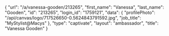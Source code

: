 {
    "url": "\/a\/vanessa-gooden\/213265",
    "first_name": "Vanessa",
    "last_name": "Gooden",
    "id": "213265",
    "login_id": "1759121",
    "data": {
        "profilePhoto": "\/api\/canvas\/logo\/717526650-0.5624843791592.jpg",
        "job_title": "MyStylist@Macys"
    },
    "type": "captivate",
    "layout": "ambassador",
    "title": "Vanessa Gooden"
}